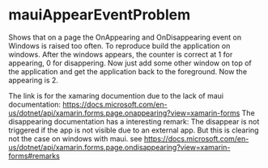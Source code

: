 # mauiAppearEventProblem

Shows that on a page the OnAppearing and OnDisappearing event on Windows is raised too often.
To reproduce build the application on windows.
After the windows appears, the counter is correct at 1 for appearing, 0 for disappering.
Now just add some other window on top of the application and get the application back to the foreground. Now the appearing is 2.

The link is for the xamaring documention due to the lack of maui documentation: https://docs.microsoft.com/en-us/dotnet/api/xamarin.forms.page.onappearing?view=xamarin-forms
The disappearing documentation has a interesting remark: The disappear is not triggered if the app is not visible due to an external app. But this is clearing not the case on windows with maui.
see https://docs.microsoft.com/en-us/dotnet/api/xamarin.forms.page.ondisappearing?view=xamarin-forms#remarks
